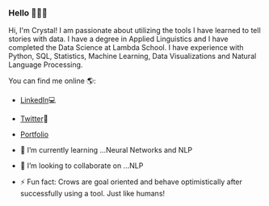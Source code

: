 ### Hello 👋👩‍💻

Hi, I'm Crystal! I am passionate about utilizing the tools I have learned to tell stories with data. I have a degree in Applied Linguistics and I have completed the Data Science at Lambda School. I have experience with Python, SQL, Statistics, Machine Learning, Data Visualizations and Natural Language Processing. 

You can find me online 🌎:
- [LinkedIn](https://www.linkedin.com/in/crystaldixson/)💻
- [Twitter](https://twitter.com/dixson_crystal)🦜
- [Portfolio](https://crystaldixson.com/)


- 🌱 I’m currently learning ...Neural Networks and NLP
- 👯 I’m looking to collaborate on ...NLP

- ⚡ Fun fact: Crows are goal oriented and behave optimistically 
      after successfully using a tool. Just like humans!

